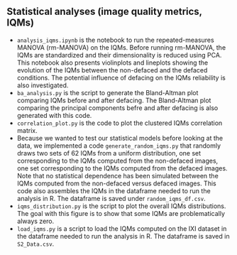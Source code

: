 ## Statistical analyses (image quality metrics, IQMs)

- `analysis_iqms.ipynb` is the notebook to run the repeated-measures MANOVA (rm-MANOVA) on the IQMs. Before running rm-MANOVA, the IQMs are standardized and their dimensionality is reduced using PCA. This notebook also presents violinplots and lineplots showing the evolution of the IQMs between the non-defaced and the defaced conditions. The potential influence of defacing on the IQMs reliability is also investigated.
- `ba_analysis.py` is the script to generate the Bland-Altman plot comparing IQMs before and after defacing. The Bland-Altman plot comparing the principal components befre and after defacing is also generated with this code.
- `correlation_plot.py` is the code to plot the clustered IQMs correlation matrix.
- Because we wanted to test our statistical models before looking at the data, we implemented a code `generate_random_iqms.py` that randomly draws two sets of 62 IQMs from a uniform distribution, one set corresponding to the IQMs computed from the non-defaced images, one set corresponding to the IQMs computed from the defaced images. Note that no statistical dependence has been simulated between the IQMs computed from the non-defaced versus defaced images. This code also assembles the IQMs in the dataframe needed to run the analysis in R. The dataframe is saved under `random_iqms_df.csv`.
- `iqms_distribution.py` is the script to plot the overall IQMs distributions. The goal with this figure is to show that some IQMs are problematically always zero.
- `load_iqms.py` is a script to load the IQMs computed on the IXI dataset in the dataframe needed to run the analysis in R. The dataframe is saved in `S2_Data.csv`. 


